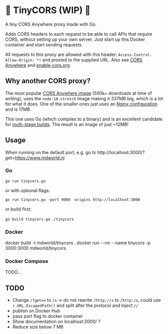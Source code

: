 # 🚧 TinyCORS (WIP) 🚧

A tiny CORS Anywhere proxy made with Go.

Adds CORS headers to each request to be able to call APIs that require CORS, without setting up your own server. Just start up this Docker container and start sending requests.

All requests to this proxy are allowed with this header: `Access-Control-Allow-Origin: *!` and proxied to the supplied URL. Also see [CORS Anywhere](https://github.com/Rob--W/cors-anywhere) and [enable-cors.org](https://enable-cors.org/server.html).

## Why another CORS proxy?

The most popular [CORS Anywhere image](https://hub.docker.com/r/imjacobclark/cors-container/tags) (500k+ downloads at time of writing), uses the `node:10-stretch` image making it 337MB big, which is a lot for what it does.
One of the smaller ones just uses an [Nginx configuration](https://hub.docker.com/r/shakyshane/nginx-cors) and is 17MB.

This one uses Go (which compiles to a binary) and is an excellent candidate for [multi-stage builds](https://docs.docker.com/develop/develop-images/multistage-build/). The result is an image of just ~12MB!

## Usage

When running on the default port, e.g. go to http://localhost:3000/?get=https://www.mdworld.nl

### Go

`go run tinycors.go`

or with optional flags:

`go run tinycors.go -port 9009 -origins http://localhost:3000`

or build first:

`go build tinycors.go`
`./tinycors`

### Docker

docker build -t mdworld/tinycors .
docker run --rm --name tinycors -p 3000:3000 mdworld/tinycors

### Docker Compose

TODO...

## TODO

* Change `/?get=x` to `/x` -> do not rewrite `/http://x` to `/http:/x`, could use `r.URL.EscapedPath()` and split after the protocol and inject `//`
* publish on Docker Hub
* pass port flag to docker container
* Show documentation on localhost:3000/ ?
* Reduce size below 7 MB
